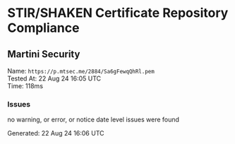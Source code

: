 # STIR/SHAKEN Certificate Repository Compliance

## Martini Security

Name: `https://p.mtsec.me/2884/Sa6gFewqQhRl.pem`\
Tested At: 22 Aug 24 16:05 UTC\
Time: 118ms

### Issues

no warning, or error, or notice date level issues were found

Generated: 22 Aug 24 16:06 UTC